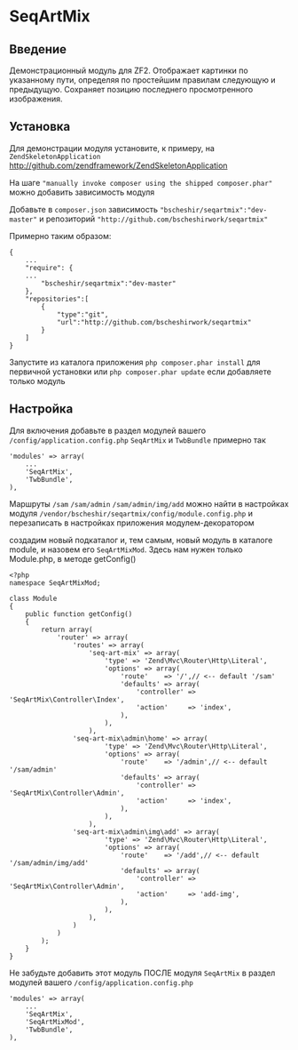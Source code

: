 SeqArtMix
=======================

Введение
------------
Демонстрационный модуль для ZF2. Отображает картинки по указанному пути, 
определяя по простейшим правилам следующую и предыдущую. Сохраняет позицию
последнего просмотренного изображения.

Установка
------------
Для демонстрации модуля установите, к примеру, на `ZendSkeletonApplication`
http://github.com/zendframework/ZendSkeletonApplication

На шаге `"manually invoke composer using the shipped composer.phar"` можно добавить зависимость модуля

Добавьте в `composer.json` зависимость
`"bscheshir/seqartmix":"dev-master"`
и репозиторий
`"http://github.com/bscheshirwork/seqartmix"`

Примерно таким образом:

	{
	    ...
	    "require": {
	    ...
	        "bscheshir/seqartmix":"dev-master"
	    },
	    "repositories":[
	        {
	            "type":"git",
	            "url":"http://github.com/bscheshirwork/seqartmix"
	        }
	    ]
	}

Запустите из каталога приложения 
`php composer.phar install` для первичной установки или 
`php composer.phar update` если добавляете только модуль

Настройка
------------
Для включения добавьте в раздел модулей вашего `/config/application.config.php`
`SeqArtMix` и `TwbBundle` примерно так

	'modules' => array(
		...
		'SeqArtMix',
		'TwbBundle',
	),

Маршруты `/sam` `/sam/admin` `/sam/admin/img/add` можно найти в настройках модуля 
`/vendor/bscheshir/seqartmix/config/module.config.php` и перезаписать в настройках приложения модулем-декоратором

создадим новый подкаталог и, тем самым, новый модуль в каталоге module, и назовем его `SeqArtMixMod`. 
Здесь нам нужен только Module.php, в методе getConfig() 

	<?php
	namespace SeqArtMixMod;

	class Module
	{
		public function getConfig()
		{
			return array(
				'router' => array(
					'routes' => array(
						'seq-art-mix' => array(
							'type' => 'Zend\Mvc\Router\Http\Literal',
							'options' => array(
								'route'    => '/',// <-- default '/sam'
								'defaults' => array(
									'controller' => 'SeqArtMix\Controller\Index',
									'action'     => 'index',
								),
							),
						),
					'seq-art-mix\admin\home' => array(
							'type' => 'Zend\Mvc\Router\Http\Literal',
							'options' => array(
								'route'    => '/admin',// <-- default '/sam/admin'
								'defaults' => array(
									'controller' => 'SeqArtMix\Controller\Admin',
									'action'     => 'index',
								),
							),
						),
					'seq-art-mix\admin\img\add' => array(
							'type' => 'Zend\Mvc\Router\Http\Literal',
							'options' => array(
								'route'    => '/add',// <-- default '/sam/admin/img/add'
								'defaults' => array(
									'controller' => 'SeqArtMix\Controller\Admin',
									'action'     => 'add-img',
								),
							),
						),
					)
				)
			);
		}
	}

Не забудьте добавить этот модуль ПОСЛЕ модуля `SeqArtMix` в раздел модулей вашего `/config/application.config.php`

	'modules' => array(
		...
		'SeqArtMix',
		'SeqArtMixMod',
		'TwbBundle',
	),
